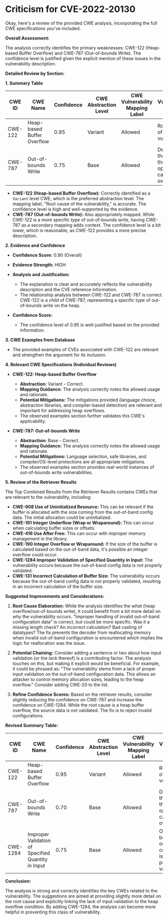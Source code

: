 # Criticism for CVE-2022-20130

Okay, here's a review of the provided CWE analysis, incorporating the full CWE specifications you've included.

**Overall Assessment:**

The analysis correctly identifies the primary weaknesses: CWE-122 (Heap-based Buffer Overflow) and CWE-787 (Out-of-bounds Write). The confidence level is justified given the explicit mention of these issues in the vulnerability description.

**Detailed Review by Section:**

**1. Summary Table**

| CWE ID | CWE Name | Confidence | CWE Abstraction Level | CWE Vulnerability Mapping Label | CWE-Vulnerability Mapping Notes |
|---|---|---|---|---|---|
| CWE-122 | Heap-based Buffer Overflow | 0.95 | Variant | Allowed | Root cause of the vulnerability. |
| CWE-787 | Out-of-bounds Write | 0.75 | Base | Allowed | Describes the nature of the write operation causing the overflow. |

*   **CWE-122 (Heap-based Buffer Overflow):**  Correctly identified as a `Variant` level CWE, which is the preferred abstraction level.  The mapping label, "Root cause of the vulnerability," is accurate.  The confidence level is high and well-supported by the evidence.
*   **CWE-787 (Out-of-bounds Write):** Also appropriately mapped. While CWE-122 is a more specific *type* of out-of-bounds write, having CWE-787 as a secondary mapping adds context. The confidence level is a bit lower, which is reasonable, as CWE-122 provides a more precise description.

**2. Evidence and Confidence**

*   **Confidence Score:** 0.90 (Overall)
*   **Evidence Strength:** HIGH

*   **Analysis and Justification:**
    *   The explanation is clear and accurately reflects the vulnerability description and the CVE reference information.
    *   The relationship analysis between CWE-122 and CWE-787 is correct.  CWE-122 is a *child* of CWE-787, representing a specific type of out-of-bounds write on the heap.

*   **Confidence Score:**
    *   The confidence level of 0.95 is well-justified based on the provided information.

**3. CWE Examples from Database**

*   The provided examples of CVEs associated with CWE-122 are relevant and strengthen the argument for its inclusion.

**4. Relevant CWE Specifications (Individual Reviews)**

*   **CWE-122: Heap-based Buffer Overflow**
    *   **Abstraction:** Variant - Correct.
    *   **Mapping Guidance:** The analysis correctly notes the allowed usage and rationale.
    *   **Potential Mitigations:** The mitigations provided (language choice, abstraction libraries, and compiler-based detection) are relevant and important for addressing heap overflows.
    *   The observed examples section further validates this CWE's applicability.

*   **CWE-787: Out-of-bounds Write**
    *   **Abstraction:** Base - Correct.
    *   **Mapping Guidance:** The analysis correctly notes the allowed usage and rationale.
    *   **Potential Mitigations:** Language selection, safe libraries, and compiler/OS-level protections are all appropriate mitigations.
    *   The observed examples section provides real-world instances of out-of-bounds write vulnerabilities.

**5. Review of the Retriever Results**

The Top Combined Results from the Retriever Results contains CWEs that are relevant to the vulnerability, including:

- **CWE-908 Use of Uninitialized Resource:** This can be relevant if the buffer is allocated with the size coming from the out-of-band config data. The initial allocation could be uninitialized.
- **CWE-191 Integer Underflow (Wrap or Wraparound):** This can occur when calculating buffer sizes or offsets.
- **CWE-416 Use After Free:** This can occur with improper memory management in the library.
- **CWE-190 Integer Overflow or Wraparound:** If the size of the buffer is calculated based on the out-of-band data, it's possible an integer overflow could occur.
- **CWE-1284 Improper Validation of Specified Quantity in Input:** The vulnerability occurs because the out-of-band config data is not properly validated.
- **CWE-131 Incorrect Calculation of Buffer Size:** The vulnerability occurs because the out-of-band config data is not properly validated, resulting in an incorrect calculation of the buffer size.

**Suggested Improvements and Considerations:**

1.  **Root Cause Elaboration:** While the analysis identifies the *what* (heap overflow/out-of-bounds write), it could benefit from a bit more detail on *why* the vulnerability occurs.  "Improper handling of invalid out-of-band configuration data" is correct, but could be more specific. Was it a missing length check?  An incorrect calculation? Bad casting of datatypes?  The fix prevents the decoder from reallocating memory when invalid out-of-band configuration is encountered which implies the logic for reallocation was the issue.

2.  **Potential Chaining:**  Consider adding a sentence or two about how input validation (or the *lack* thereof) is a contributing factor.  The analysis touches on this, but making it explicit would be beneficial.  For example, it could be phrased as: "The vulnerability stems from a lack of proper input validation on the out-of-band configuration data. This allows an attacker to control memory allocation sizes, leading to the heap overflow." Consider adding CWE-20 to the list.

3.  **Refine Confidence Scores:** Based on the retriever results, consider slightly reducing the confidence on CWE-787 and increase the confidence on CWE-1284. While the root cause is a heap buffer overflow, the source data is not validated. The fix is to reject invalid configurations.

**Revised Summary Table:**

| CWE ID | CWE Name | Confidence | CWE Abstraction Level | CWE Vulnerability Mapping Label | CWE-Vulnerability Mapping Notes |
|---|---|---|---|---|---|
| CWE-122 | Heap-based Buffer Overflow | 0.95 | Variant | Allowed | Root cause of the vulnerability. |
| CWE-787 | Out-of-bounds Write | 0.70 | Base | Allowed | Describes the nature of the write operation causing the overflow. |
| CWE-1284 | Improper Validation of Specified Quantity in Input | 0.75 | Base | Allowed | Occurs because the out-of-band config data is not properly validated. |

**Conclusion:**

The analysis is strong and correctly identifies the key CWEs related to the vulnerability. The suggestions are aimed at providing slightly more detail on the root cause and explicitly linking the lack of input validation to the heap overflow condition. By adding CWE-1284, the analysis can become more helpful in preventing this class of vulnerability.